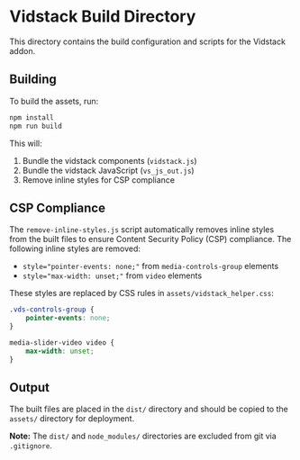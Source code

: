 # Vidstack Build Directory

This directory contains the build configuration and scripts for the Vidstack addon.

## Building

To build the assets, run:

```bash
npm install
npm run build
```

This will:
1. Bundle the vidstack components (`vidstack.js`)
2. Bundle the vidstack JavaScript (`vs_js_out.js`)
3. Remove inline styles for CSP compliance

## CSP Compliance

The `remove-inline-styles.js` script automatically removes inline styles from the built files to ensure Content Security Policy (CSP) compliance. The following inline styles are removed:

- `style="pointer-events: none;"` from `media-controls-group` elements
- `style="max-width: unset;"` from `video` elements

These styles are replaced by CSS rules in `assets/vidstack_helper.css`:

```css
.vds-controls-group {
    pointer-events: none;
}

media-slider-video video {
    max-width: unset;
}
```

## Output

The built files are placed in the `dist/` directory and should be copied to the `assets/` directory for deployment.

**Note:** The `dist/` and `node_modules/` directories are excluded from git via `.gitignore`.
